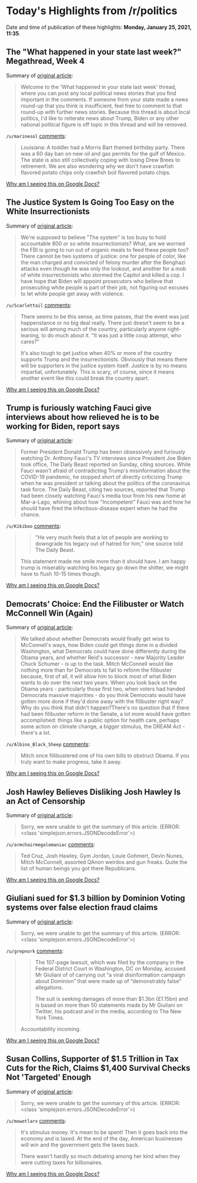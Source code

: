 # Today's Highlights from /r/politics

Date and time of publication of these highlights: **Monday, January 25, 2021, 11:35**.

## The "What happened in your state last week?" Megathread, Week 4

Summary of [original article](https://www.reddit.com/r/politics/comments/l4rvcw/the_what_happened_in_your_state_last_week/):

> Welcome to the 'What happened in your state last week' thread, where you can post any local political news stories that you find important in the comments. If someone from your state made a news round-up that you think is insufficient, feel free to comment to that round-up with further news stories. Because this thread is about local politics, I'd like to reiterate news about Trump, Biden or any other national political figure is off topic in this thread and will be removed.

`/u/marinesol` [comments](https://www.reddit.com/r/politics/comments/l4rvcw/the_what_happened_in_your_state_last_week/):

> Louisiana: A toddler had a Morris Bart themed birthday party. There was a 60 day ban on new oil and gas permits for the gulf of Mexico. The state is also still collectively coping with losing Drew Brees to retirement. We are also wondering why we don't have crawfish flavored potato chips only crawfish boil flavored potato chips.

[Why am I seeing this on Google Docs?](https://docs.google.com/document/d/1Dc6We63vOXIZsc0op-Bt4abqkYjXzOigalQqFxmvvbM/edit?usp=sharing)

## The Justice System Is Going Too Easy on the White Insurrectionists

Summary of [original article](https://www.thenation.com/article/politics/white-supremacist-prosecution/):

> We're supposed to believe "The system" is too busy to hold accountable 800 or so white insurrectionists? What, are we worried the FBI is going to run out of organic meals to feed these people too? There cannot be two systems of justice: one for people of color, like the man charged and convicted of felony murder after the Benghazi attacks even though he was only the lookout, and another for a mob of white insurrectionists who stormed the Capitol and killed a cop. I have hope that Biden will appoint prosecutors who believe that prosecuting white people is part of their job, not figuring out excuses to let white people get away with violence.

`/u/Scarlettail` [comments](https://www.reddit.com/r/politics/comments/l4q71x/the_justice_system_is_going_too_easy_on_the_white/):

> There seems to be this sense, as time passes, that the event was just happenstance or no big deal really. There just doesn't seem to be a serious will among much of the country, particularly anyone right-leaning, to do much about it. "It was just a little coup attempt, who cares?"
> 
> It's also tough to get justice when 40% or more of the country supports Trump and the insurrectionists. Obviously that means there will be supporters in the justice system itself. Justice is by no means impartial, unfortunately. This is scary, of course, since it means another event like this could break the country apart.

[Why am I seeing this on Google Docs?](https://docs.google.com/document/d/1Dc6We63vOXIZsc0op-Bt4abqkYjXzOigalQqFxmvvbM/edit?usp=sharing)

## Trump is furiously watching Fauci give interviews about how relieved he is to be working for Biden, report says

Summary of [original article](https://www.businessinsider.com/trump-furiously-watching-fauci-biden-era-interviews-report-2021-1):

> Former President Donald Trump has been obsessively and furiously watching Dr. Anthony Fauci's TV interviews since President Joe Biden took office, The Daily Beast reported on Sunday, citing sources. While Fauci wasn't afraid of contradicting Trump's misinformation about the COVID-19 pandemic, he stopped short of directly criticizing Trump when he was president or talking about the politics of the coronavirus task force. The Daily Beast, citing two sources, reported that Trump had been closely watching Fauci's media tour from his new home at Mar-a-Lago, whining about how "Incompetent" Fauci was and how he should have fired the infectious-disease expert when he had the chance.

`/u/Kikiboo` [comments](https://www.reddit.com/r/politics/comments/l4romn/trump_is_furiously_watching_fauci_give_interviews/):

> >"He very much feels that a lot of people are working to downgrade his legacy out of hatred for him," one source told The Daily Beast.
> 
> This statement made me smile more than it should have.  I am happy trump is miserably watching his legacy go down the shitter, we might have to flush 10-15 times though.

[Why am I seeing this on Google Docs?](https://docs.google.com/document/d/1Dc6We63vOXIZsc0op-Bt4abqkYjXzOigalQqFxmvvbM/edit?usp=sharing)

## Democrats' Choice: End the Filibuster or Watch McConnell Win (Again)

Summary of [original article](https://www.rollingstone.com/politics/politics-news/biden-filibuster-schumer-mcconnell-harry-reid-barack-obama-1118110/):

> We talked about whether Democrats would finally get wise to McConnell's ways, how Biden could get things done in a divided Washington, what Democrats could have done differently during the Obama years, and whether Reid's successor - new Majority Leader Chuck Schumer - is up to the task. Mitch McConnell would like nothing more than for Democrats to fail to reform the filibuster because, first of all, it will allow him to block most of what Biden wants to do over the next two years. When you look back on the Obama years - particularly those first two, when voters had handed Democrats massive majorities - do you think Democrats would have gotten more done if they'd done away with the filibuster right way? Why do you think that didn't happen?There's no question that if there had been filibuster reform in the Senate, a lot more would have gotten accomplished: things like a public option for health care, perhaps some action on climate change, a bigger stimulus, the DREAM Act - there's a lot.

`/u/Albino_Black_Sheep` [comments](https://www.reddit.com/r/politics/comments/l4o0kc/democrats_choice_end_the_filibuster_or_watch/):

> Mitch once fillibustered one of his own bills to obstruct Obama. If you truly want to make progress, take it away.

[Why am I seeing this on Google Docs?](https://docs.google.com/document/d/1Dc6We63vOXIZsc0op-Bt4abqkYjXzOigalQqFxmvvbM/edit?usp=sharing)

## Josh Hawley Believes Disliking Josh Hawley Is an Act of Censorship

Summary of [original article](https://nymag.com/intelligencer/2021/01/josh-hawley-muzzling-america-column-censorship-book-insurrection.html):

> Sorry, we were unable to get the summary of this article. (ERROR: <class 'simplejson.errors.JSONDecodeError'>)

`/u/armchairmegalomaniac` [comments](https://www.reddit.com/r/politics/comments/l4qyho/josh_hawley_believes_disliking_josh_hawley_is_an/):

> Ted Cruz, Josh Hawley, Gym Jordan, Louie Gohmert, Devin Nunes, Mitch McConnell, assorted QAnon weirdos and gun freaks. Quite the list of human beings you got there Republicans.

[Why am I seeing this on Google Docs?](https://docs.google.com/document/d/1Dc6We63vOXIZsc0op-Bt4abqkYjXzOigalQqFxmvvbM/edit?usp=sharing)

## Giuliani sued for $1.3 billion by Dominion Voting systems over false election fraud claims

Summary of [original article](https://www.independent.co.uk/news/world/americas/us-politics/giuliani-sued-election-fraud-trump-b1792216.html):

> Sorry, we were unable to get the summary of this article. (ERROR: <class 'simplejson.errors.JSONDecodeError'>)

`/u/grepnork` [comments](https://www.reddit.com/r/politics/comments/l4n1ho/giuliani_sued_for_13_billion_by_dominion_voting/):

> >The 107-page lawsuit, which was filed by the company in the Federal District Court in Washington, DC on Monday, accused Mr Giuliani of  of carrying out “a viral disinformation campaign about Dominion” that were made up of “demonstrably false” allegations.
> >
> >The suit is seeking damages of more than $1.3bn (£1.15bn) and is based on more than 50 statements made by Mr Giuliani on Twitter, his podcast and in the media, according to The New York Times.
> 
> Accountability incoming.

[Why am I seeing this on Google Docs?](https://docs.google.com/document/d/1Dc6We63vOXIZsc0op-Bt4abqkYjXzOigalQqFxmvvbM/edit?usp=sharing)

## Susan Collins, Supporter of $1.5 Trillion in Tax Cuts for the Rich, Claims $1,400 Survival Checks Not 'Targeted' Enough

Summary of [original article](https://www.commondreams.org/news/2021/01/25/susan-collins-supporter-15-trillion-tax-cuts-rich-claims-1400-survival-checks-not):

> Sorry, we were unable to get the summary of this article. (ERROR: <class 'simplejson.errors.JSONDecodeError'>)

`/u/mowotlarx` [comments](https://www.reddit.com/r/politics/comments/l4n4jx/susan_collins_supporter_of_15_trillion_in_tax/):

> It's stimulus money. It's mean to be spent! Then it goes back into the economy and is taxed. At the end of the day, American businesses will win and the government gets the taxes back. 
> 
> There wasn't hardly so much debating among her kind when they were cutting taxes for billionaires.

[Why am I seeing this on Google Docs?](https://docs.google.com/document/d/1Dc6We63vOXIZsc0op-Bt4abqkYjXzOigalQqFxmvvbM/edit?usp=sharing)

